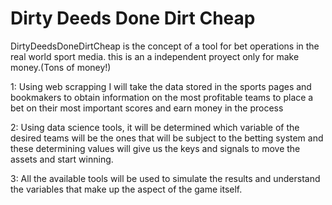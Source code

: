 # Dirty Deeds Done Dirt Cheap
DirtyDeedsDoneDirtCheap is the concept of a tool for bet operations in the real world sport media. 
this is an a independent proyect only for make money.(Tons of money!)


1: Using web scrapping I will take the data stored in the sports pages and bookmakers
to obtain information on the most profitable teams to place a bet on their most important
scores and earn money in the process

2: Using data science tools, it will be determined which variable of the desired teams 
will be the ones that will be subject to the betting system and these determining values 
will give us the keys and signals to move the assets and start winning.

3: All the available tools will be used to simulate the results and understand the variables
that make up the aspect of the game itself.
